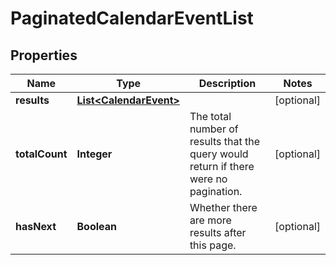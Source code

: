 

# PaginatedCalendarEventList


## Properties

| Name | Type | Description | Notes |
|------------ | ------------- | ------------- | -------------|
|**results** | [**List&lt;CalendarEvent&gt;**](CalendarEvent.md) |   |  [optional] |
|**totalCount** | **Integer** | The total number of results that the query would return if there were no pagination. |  [optional] |
|**hasNext** | **Boolean** | Whether there are more results after this page. |  [optional] |



